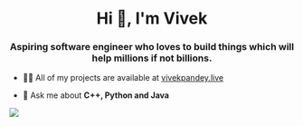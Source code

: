 <h1 align="center">Hi 👋, I'm Vivek</h1>
<h3 align="center">Aspiring software engineer who loves to build things which will help millions if not billions.</h3>


- 👨‍💻 All of my projects are available at [vivekpandey.live](https://vivekpandey.live)

- 💬 Ask me about **C++, Python and Java**

![](http://www.psd-dude.com/tutorials/matrix-effect-animation-gif-photoshop-tutorial/matrix-effect-with-code-rain-animation-photoshop-tutorial.gif)

